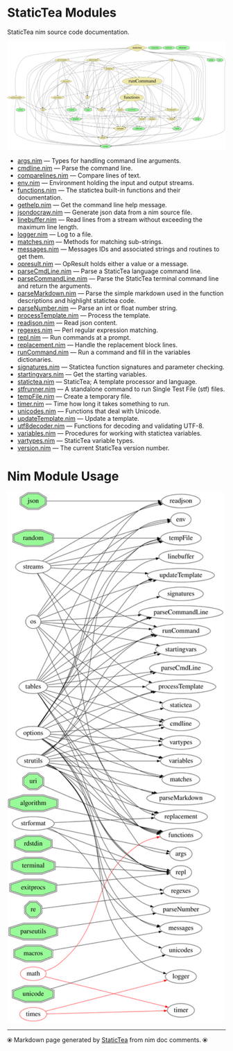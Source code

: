 # StaticTea Modules

StaticTea nim source code documentation.

[![Module Dependencies](../staticteadep.svg)](#)

* [args.nim](args.md) &mdash; Types for handling command line arguments.
* [cmdline.nim](cmdline.md) &mdash; Parse the command line.
* [comparelines.nim](comparelines.md) &mdash; Compare lines of text.
* [env.nim](env.md) &mdash; Environment holding the input and output streams.
* [functions.nim](functions.md) &mdash; The statictea built-in functions and their documentation.
* [gethelp.nim](gethelp.md) &mdash; Get the command line help message.
* [jsondocraw.nim](jsondocraw.md) &mdash; Generate json data from a nim source file.
* [linebuffer.nim](linebuffer.md) &mdash; Read lines from a stream without exceeding the maximum line length.
* [logger.nim](logger.md) &mdash; Log to a file.
* [matches.nim](matches.md) &mdash; Methods for matching sub-strings.
* [messages.nim](messages.md) &mdash; Messages IDs and associated strings and routines to get them.
* [opresult.nim](opresult.md) &mdash; OpResult holds either a value or a message.
* [parseCmdLine.nim](parseCmdLine.md) &mdash; Parse a StaticTea language command line.
* [parseCommandLine.nim](parseCommandLine.md) &mdash; Parse the StaticTea terminal command line and return the arguments.
* [parseMarkdown.nim](parseMarkdown.md) &mdash; Parse the simple markdown used in the function descriptions and highlight statictea code.
* [parseNumber.nim](parseNumber.md) &mdash; Parse an int or float number string.
* [processTemplate.nim](processTemplate.md) &mdash; Process the template.
* [readjson.nim](readjson.md) &mdash; Read json content.
* [regexes.nim](regexes.md) &mdash;  Perl regular expression matching.
* [repl.nim](repl.md) &mdash; Run commands at a prompt.
* [replacement.nim](replacement.md) &mdash; Handle the replacement block lines.
* [runCommand.nim](runCommand.md) &mdash; Run a command and fill in the variables dictionaries.
* [signatures.nim](signatures.md) &mdash; Statictea function signatures and parameter checking.
* [startingvars.nim](startingvars.md) &mdash; Get the starting variables.
* [statictea.nim](statictea.md) &mdash; StaticTea; A template processor and language.
* [stfrunner.nim](stfrunner.md) &mdash; A standalone command to run Single Test File (stf) files.
* [tempFile.nim](tempFile.md) &mdash; Create a temporary file.
* [timer.nim](timer.md) &mdash; Time how long it takes something to run.
* [unicodes.nim](unicodes.md) &mdash; Functions that deal with Unicode.
* [updateTemplate.nim](updateTemplate.md) &mdash; Update a template.
* [utf8decoder.nim](utf8decoder.md) &mdash; Functions for decoding and validating UTF-8.
* [variables.nim](variables.md) &mdash; Procedures for working with statictea variables.
* [vartypes.nim](vartypes.md) &mdash; StaticTea variable types.
* [version.nim](version.md) &mdash; The current StaticTea version number.

# Nim Module Usage
[<img src="..//staticteadep2.svg" width="500">](#nim-module-usage)

---
⦿ Markdown page generated by [StaticTea](https://github.com/flenniken/statictea/) from nim doc comments. ⦿
